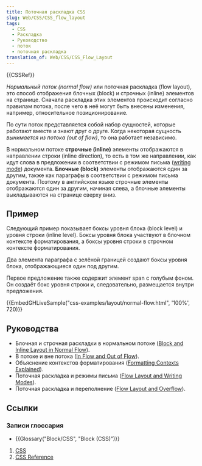 ```yaml
---
title: Поточная раскладка CSS
slug: Web/CSS/CSS_flow_layout
tags:
  - CSS
  - Раскладка
  - Руководство
  - поток
  - поточная раскладка
translation_of: Web/CSS/CSS_Flow_Layout
---
```


{{CSSRef}}

_Нормальный поток (normal flow)_ или поточная раскладка (flow layout), это способ отображения блочных (block) и строчных (inline) элементов на странице. Сначала раскладка этих элементов происходит согласно правилам потока, после чего в неё могут быть внесены изменения, например, относительное позиционирование.

По сути поток представляется собой набор сущностей, которые работают вместе и знают друг о друге. Когда некоторая сущность _вынимается из потока (out of flow)_, то она работает независимо.

В нормальном потоке **строчные (inline)** элементы отображаются в направлении строки (inline direction), то есть в том же направлении, как идут слова в предложении в соответствии с режимом письма ([writing mode](/ru/docs/Web/CSS/CSS_Writing_Modes)) документа. **Блочные (block)** элементы отображаются один за другим, также как параграфы в соответствии с режимом письма документа. Поэтому в английском языке строчные элементы отображаются один за другим, начиная слева, а блочные элементы выкладываются на странице сверху вниз.

## Пример

Следующий пример показывает боксы уровня блока (block level) и уровня строки (inline level). Боксы уровня блока участвуют в блочном контексте форматирования, а боксы уровня строки в строчном контексте форматирования.

Два элемента параграфа с зелёной границей создают боксы уровня блока, отображающиеся один под другим.

Первое предложение также содержит элемент span с голубым фоном. Он создаёт бокс уровня строки и, следовательно, размещается внутри предложения.

{{EmbedGHLiveSample("css-examples/layout/normal-flow.html", '100%', 720)}}

## Руководства

- Блочная и строчная раскладки в нормальном потоке ([Block and Inline Layout in Normal Flow](/ru/docs/Web/CSS/CSS_Flow_Layout/Block_and_Inline_Layout_in_Normal_Flow)).
- В потоке и вне потока ([In Flow and Out of Flow](/ru/docs/Web/CSS/CSS_Flow_Layout/In_Flow_and_Out_of_Flow)).
- Объяснение контекстов форматирования ([Formatting Contexts Explained](/ru/docs/Web/CSS/CSS_Flow_Layout/Formatting_Contexts_Explained)).
- Поточная раскладка и режимы письма ([Flow Layout and Writing Modes](/ru/docs/Web/CSS/CSS_Flow_Layout/Flow_Layout_and_Writing_Modes)).
- Поточная раскладка и переполнение ([Flow Layout and Overflow](/ru/docs/Web/CSS/CSS_Flow_Layout/Flow_Layout_and_Overflow)).

## Ссылки

### Записи глоссария

- {{Glossary("Block/CSS", "Block (CSS)")}}

1. [CSS](/ru/docs/Web/CSS)
2. [CSS Reference](/ru/docs/Web/CSS/Reference)
